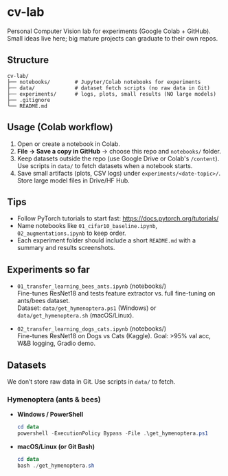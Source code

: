 # cv-lab

Personal Computer Vision lab for experiments (Google Colab + GitHub).  
Small ideas live here; big mature projects can graduate to their own repos.

## Structure

```
cv-lab/
├── notebooks/        # Jupyter/Colab notebooks for experiments
├── data/             # dataset fetch scripts (no raw data in Git)
├── experiments/      # logs, plots, small results (NO large models)
├── .gitignore
└── README.md
```

## Usage (Colab workflow)

1. Open or create a notebook in Colab.
2. **File → Save a copy in GitHub** → choose this repo and `notebooks/` folder.
3. Keep datasets outside the repo (use Google Drive or Colab's `/content`). Use scripts in `data/` to fetch datasets when a notebook starts.
4. Save small artifacts (plots, CSV logs) under `experiments/<date-topic>/`. Store large model files in Drive/HF Hub.

## Tips

- Follow PyTorch tutorials to start fast: https://docs.pytorch.org/tutorials/
- Name notebooks like `01_cifar10_baseline.ipynb`, `02_augmentations.ipynb` to keep order.
- Each experiment folder should include a short `README.md` with a summary and results screenshots.

## Experiments so far

- `01_transfer_learning_bees_ants.ipynb` (notebooks/)  
  Fine-tunes ResNet18 and tests feature extractor vs. full fine-tuning on ants/bees dataset.  
  Dataset: `data/get_hymenoptera.ps1` (Windows) or `data/get_hymenoptera.sh` (macOS/Linux).

- `02_transfer_learning_dogs_cats.ipynb` (notebooks/)  
  Fine-tunes ResNet18 on Dogs vs Cats (Kaggle). Goal: >95% val acc, W&B logging, Gradio demo.

## Datasets

We don’t store raw data in Git. Use scripts in `data/` to fetch.

### Hymenoptera (ants & bees)

- **Windows / PowerShell**

  ```powershell
  cd data
  powershell -ExecutionPolicy Bypass -File .\get_hymenoptera.ps1

  ```

- **macOS/Linux (or Git Bash)**

  ```powershell
  cd data
  bash ./get_hymenoptera.sh


  ```

